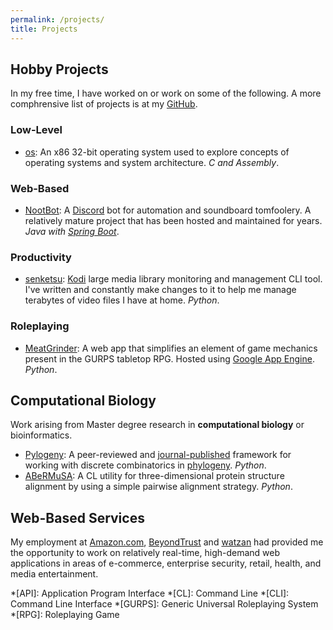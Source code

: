 ```yaml
---
permalink: /projects/
title: Projects
---
```


## Hobby Projects

In my free time, I have worked on or work on some of the following. A more comphrensive list of projects is at my [GitHub](http://github.com/AlexSafatli?tab=repositories).

### Low-Level

  - [os](https://github.com/AlexSafatli/os): An x86 32-bit operating system used to explore concepts of operating systems and system architecture. *C and Assembly*.

### Web-Based

  - [NootBot](https://github.com/AlexSafatli/NootBot): A [Discord](https://discordapp.com) bot for automation and soundboard tomfoolery. A relatively mature project that has been hosted and maintained for years. *Java with [Spring Boot](https://spring.io/projects/spring-boot)*. 

### Productivity

  - [senketsu](https://github.com/AlexSafatli/senketsu): [Kodi](https://kodi.tv/) large media library monitoring and management CLI tool. I've written and constantly make changes to it to help me manage terabytes of video files I have at home. *Python*.

### Roleplaying

  - [MeatGrinder](https://github.com/AlexSafatli/MeatGrinder): A web app that simplifies an element of game mechanics present in the GURPS tabletop RPG. Hosted using [Google App Engine](https://cloud.google.com/appengine/docs). *Python*.

## Computational Biology

Work arising from Master degree research in **computational biology** or bioinformatics.

  - [Pylogeny](https://github.com/AlexSafatli/Pylogeny): A peer-reviewed and [journal-published](https://peerj.com/articles/cs-9/) framework for working with discrete combinatorics in [phylogeny](http://en.wikipedia.org/wiki/Phylogenetics). *Python*.
  - [ABeRMuSA](https://github.com/AlexSafatli/ABeRMuSA): A CL utility for three-dimensional protein structure alignment by using a simple pairwise alignment strategy. *Python*.

## Web-Based Services

My employment at [Amazon.com](http://amazon.com), [BeyondTrust](http://beyondtrust.com) and [watzan](http://watzan.com) had provided me the opportunity to work on relatively real-time, high-demand web applications in areas of e-commerce, enterprise security, retail, health, and media entertainment.

*[API]: Application Program Interface
*[CL]: Command Line
*[CLI]: Command Line Interface
*[GURPS]: Generic Universal Roleplaying System
*[RPG]: Roleplaying Game
